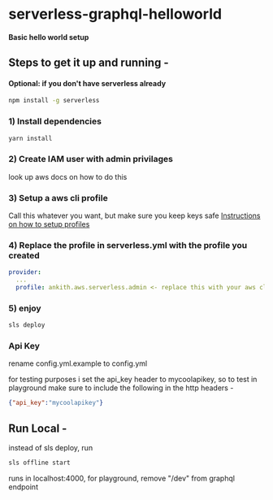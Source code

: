 # serverless-graphql-helloworld

#### Basic hello world setup

## Steps to get it up and running - 

#### Optional: if you don't have serverless already
```bash
npm install -g serverless
```

### 1) Install dependencies 

```bash
yarn install
```

### 2) Create IAM user with admin privilages

look up aws docs on how to do this 

### 3) Setup a aws cli profile 

Call this whatever you want, but make sure you keep keys safe 
[Instructions on how to setup profiles](https://docs.aws.amazon.com/cli/latest/userguide/cli-multiple-profiles.html)

### 4) Replace the profile in serverless.yml with the profile you created 

```yaml
provider:
  ...
  profile: ankith.aws.serverless.admin <- replace this with your aws cli profile
```

### 5) enjoy 

```bash
sls deploy
```
### Api Key

rename config.yml.example to config.yml  


for testing purposes i set the api_key header to mycoolapikey, so to test in playground make sure to include the following in the http headers -

```json
{"api_key":"mycoolapikey"}
```

## Run Local - 

instead of sls deploy, run 

```bash
sls offline start
```

runs in localhost:4000, for playground, remove "/dev" from graphql endpoint

